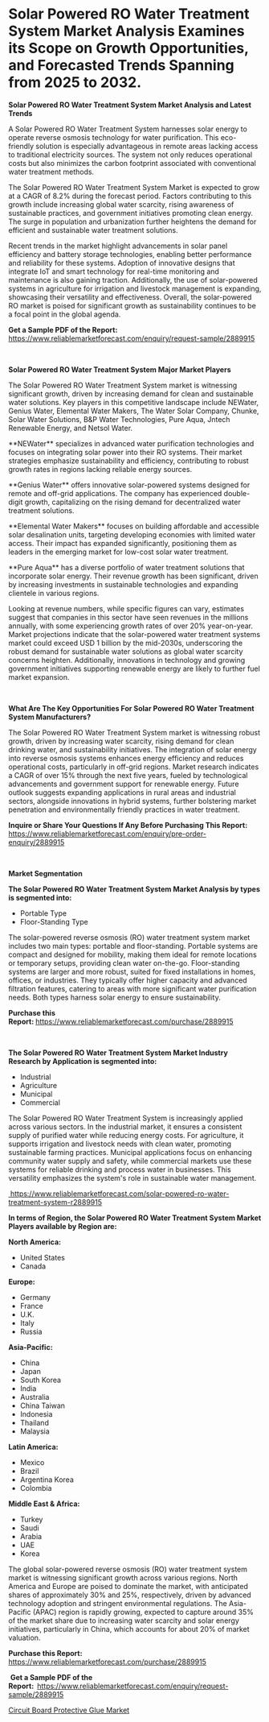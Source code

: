<p><h1>Solar Powered RO Water Treatment System Market Analysis Examines its Scope on Growth Opportunities, and Forecasted Trends Spanning from 2025 to 2032.</h1></p><p><strong>Solar Powered RO Water Treatment System Market Analysis and Latest Trends</strong></p>
<p><p>A Solar Powered RO Water Treatment System harnesses solar energy to operate reverse osmosis technology for water purification. This eco-friendly solution is especially advantageous in remote areas lacking access to traditional electricity sources. The system not only reduces operational costs but also minimizes the carbon footprint associated with conventional water treatment methods.</p><p>The Solar Powered RO Water Treatment System Market is expected to grow at a CAGR of 8.2% during the forecast period. Factors contributing to this growth include increasing global water scarcity, rising awareness of sustainable practices, and government initiatives promoting clean energy. The surge in population and urbanization further heightens the demand for efficient and sustainable water treatment solutions.</p><p>Recent trends in the market highlight advancements in solar panel efficiency and battery storage technologies, enabling better performance and reliability for these systems. Adoption of innovative designs that integrate IoT and smart technology for real-time monitoring and maintenance is also gaining traction. Additionally, the use of solar-powered systems in agriculture for irrigation and livestock management is expanding, showcasing their versatility and effectiveness. Overall, the solar-powered RO market is poised for significant growth as sustainability continues to be a focal point in the global agenda.</p></p>
<p><strong>Get a Sample PDF of the Report:&nbsp;</strong> <a href="https://www.reliablemarketforecast.com/enquiry/request-sample/2889915?utm_campaign=2890&utm_medium=2&utm_source=Github&utm_content=ia&utm_term=14032025&utm_id=solar-powered-ro-water-treatment-system">https://www.reliablemarketforecast.com/enquiry/request-sample/2889915</a></p>
<p>&nbsp;</p>
<p><strong>Solar Powered RO Water Treatment System Major Market Players</strong></p>
<p><p>The Solar Powered RO Water Treatment System market is witnessing significant growth, driven by increasing demand for clean and sustainable water solutions. Key players in this competitive landscape include NEWater, Genius Water, Elemental Water Makers, The Water Solar Company, Chunke, Solar Water Solutions, B&P Water Technologies, Pure Aqua, Jntech Renewable Energy, and Netsol Water.</p><p>**NEWater** specializes in advanced water purification technologies and focuses on integrating solar power into their RO systems. Their market strategies emphasize sustainability and efficiency, contributing to robust growth rates in regions lacking reliable energy sources.</p><p>**Genius Water** offers innovative solar-powered systems designed for remote and off-grid applications. The company has experienced double-digit growth, capitalizing on the rising demand for decentralized water treatment solutions.</p><p>**Elemental Water Makers** focuses on building affordable and accessible solar desalination units, targeting developing economies with limited water access. Their impact has expanded significantly, positioning them as leaders in the emerging market for low-cost solar water treatment.</p><p>**Pure Aqua** has a diverse portfolio of water treatment solutions that incorporate solar energy. Their revenue growth has been significant, driven by increasing investments in sustainable technologies and expanding clientele in various regions.</p><p>Looking at revenue numbers, while specific figures can vary, estimates suggest that companies in this sector have seen revenues in the millions annually, with some experiencing growth rates of over 20% year-on-year. Market projections indicate that the solar-powered water treatment systems market could exceed USD 1 billion by the mid-2030s, underscoring the robust demand for sustainable water solutions as global water scarcity concerns heighten. Additionally, innovations in technology and growing government initiatives supporting renewable energy are likely to further fuel market expansion.</p></p>
<p>&nbsp;</p>
<p><strong>What Are The Key Opportunities For Solar Powered RO Water Treatment System Manufacturers?</strong></p>
<p><p>The Solar Powered RO Water Treatment System market is witnessing robust growth, driven by increasing water scarcity, rising demand for clean drinking water, and sustainability initiatives. The integration of solar energy into reverse osmosis systems enhances energy efficiency and reduces operational costs, particularly in off-grid regions. Market research indicates a CAGR of over 15% through the next five years, fueled by technological advancements and government support for renewable energy. Future outlook suggests expanding applications in rural areas and industrial sectors, alongside innovations in hybrid systems, further bolstering market penetration and environmentally friendly practices in water treatment.</p></p>
<p><strong>Inquire or Share Your Questions If Any Before Purchasing This Report:</strong> <a href="https://www.reliablemarketforecast.com/enquiry/pre-order-enquiry/2889915?utm_campaign=2890&utm_medium=2&utm_source=Github&utm_content=ia&utm_term=14032025&utm_id=solar-powered-ro-water-treatment-system">https://www.reliablemarketforecast.com/enquiry/pre-order-enquiry/2889915</a></p>
<p>&nbsp;</p>
<p><strong>Market Segmentation</strong></p>
<p><strong>The Solar Powered RO Water Treatment System Market Analysis by types is segmented into:</strong></p>
<p><ul><li>Portable Type</li><li>Floor-Standing Type</li></ul></p>
<p><p>The solar-powered reverse osmosis (RO) water treatment system market includes two main types: portable and floor-standing. Portable systems are compact and designed for mobility, making them ideal for remote locations or temporary setups, providing clean water on-the-go. Floor-standing systems are larger and more robust, suited for fixed installations in homes, offices, or industries. They typically offer higher capacity and advanced filtration features, catering to areas with more significant water purification needs. Both types harness solar energy to ensure sustainability.</p></p>
<p><strong>Purchase this Report:&nbsp;</strong><a href="https://www.reliablemarketforecast.com/purchase/2889915?utm_campaign=2890&utm_medium=2&utm_source=Github&utm_content=ia&utm_term=14032025&utm_id=solar-powered-ro-water-treatment-system">https://www.reliablemarketforecast.com/purchase/2889915</a></p>
<p>&nbsp;</p>
<p><strong>The Solar Powered RO Water Treatment System Market Industry Research by Application is segmented into:</strong></p>
<p><ul><li>Industrial</li><li>Agriculture</li><li>Municipal</li><li>Commercial</li></ul></p>
<p><p>The Solar Powered RO Water Treatment System is increasingly applied across various sectors. In the industrial market, it ensures a consistent supply of purified water while reducing energy costs. For agriculture, it supports irrigation and livestock needs with clean water, promoting sustainable farming practices. Municipal applications focus on enhancing community water supply and safety, while commercial markets use these systems for reliable drinking and process water in businesses. This versatility emphasizes the system's role in sustainable water management.</p></p>
<p><a href="https://www.reliablemarketforecast.com/solar-powered-ro-water-treatment-system-r2889915?utm_campaign=2890&utm_medium=2&utm_source=Github&utm_content=ia&utm_term=14032025&utm_id=solar-powered-ro-water-treatment-system">&nbsp;https://www.reliablemarketforecast.com/solar-powered-ro-water-treatment-system-r2889915</a></p>
<p><strong>In terms of Region, the Solar Powered RO Water Treatment System Market Players available by Region are:</strong></p>
<p>
    <p> <strong> North America: </strong>
        <ul>
            <li>United States</li>
            <li>Canada</li>
        </ul>
        </p> 
    <p> <strong> Europe: </strong>
        <ul>
            <li>Germany</li>
            <li>France</li>
            <li>U.K.</li>
            <li>Italy</li>
            <li>Russia</li>
        </ul>
        </p> 
    <p> <strong> Asia-Pacific: </strong>
        <ul>
            <li>China</li>
            <li>Japan</li>
            <li>South Korea</li>
            <li>India</li>
            <li>Australia</li>
            <li>China Taiwan</li>
            <li>Indonesia</li>
            <li>Thailand</li>
            <li>Malaysia</li>
        </ul>
        </p> 
    <p> <strong> Latin America: </strong>
        <ul>
            <li>Mexico</li>
            <li>Brazil</li>
            <li>Argentina Korea</li>
            <li>Colombia</li>
        </ul>
        </p> 
    <p> <strong> Middle East & Africa: </strong>
        <ul>
            <li>Turkey</li>
            <li>Saudi</li>
            <li>Arabia</li>
            <li>UAE</li>
            <li>Korea</li>
        </ul>
    </p>
    </p>
<p><p>The global solar-powered reverse osmosis (RO) water treatment system market is witnessing significant growth across various regions. North America and Europe are poised to dominate the market, with anticipated shares of approximately 30% and 25%, respectively, driven by advanced technology adoption and stringent environmental regulations. The Asia-Pacific (APAC) region is rapidly growing, expected to capture around 35% of the market share due to increasing water scarcity and solar energy initiatives, particularly in China, which accounts for about 20% of market valuation.</p></p>
<p><strong>Purchase this Report: </strong><a href="https://www.reliablemarketforecast.com/purchase/2889915?utm_campaign=2890&utm_medium=2&utm_source=Github&utm_content=ia&utm_term=14032025&utm_id=solar-powered-ro-water-treatment-system">https://www.reliablemarketforecast.com/purchase/2889915</a></p>
<p>&nbsp;<strong>Get a Sample PDF of the Report:&nbsp;&nbsp;</strong><a href="https://www.reliablemarketforecast.com/enquiry/request-sample/2889915?utm_campaign=2890&utm_medium=2&utm_source=Github&utm_content=ia&utm_term=14032025&utm_id=solar-powered-ro-water-treatment-system">https://www.reliablemarketforecast.com/enquiry/request-sample/2889915</a></p>
<p><strong></strong></p>
<p><p><a href="https://github.com/zanoligarav/Market-Research-Report-List-1/blob/main/circuit-board-protective-glue-market.md?utm_campaign=2890&utm_medium=2&utm_source=Github&utm_content=ia&utm_term=14032025&utm_id=solar-powered-ro-water-treatment-system">Circuit Board Protective Glue Market</a></p></p>
